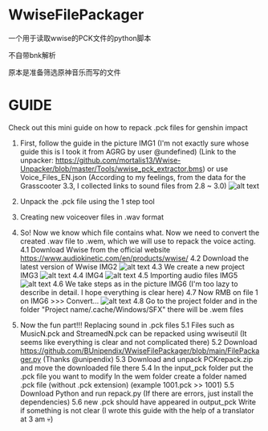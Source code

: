 # WwiseFilePackager
一个用于读取wwise的PCK文件的python脚本

不自带bnk解析

原本是准备筛选原神音乐而写的文件

# GUIDE
Check out this mini guide on how to repack .pck files for genshin impact
1. First, follow the guide in the picture IMG1 (I'm not exactly sure whose guide this is  I took it from AGRG by user @undefined) (Link to the unpacker: https://github.com/mortalis13/Wwise-Unpacker/blob/master/Tools/wwise_pck_extractor.bms) or use Voice_Files_EN.json (According to my feelings, from the data for the Grasscooter 3.3, I collected links to sound files from 2.8 ~ 3.0)
![alt text](https://github.com/[username]/[reponame]/blob/[branch]/GUIDE_File/IMG1.png?raw=true)
2. Unpack the .pck file using the 1 step tool

3. Creating new voiceover files in .wav format

4. So! Now we know which file contains what. Now we need to convert the created .wav file to .wem, which we will use to repack the voice acting.
4.1 Download Wwise from the official website https://www.audiokinetic.com/en/products/wwise/
4.2  Download the latest version of Wwise IMG2
![alt text](https://github.com/[username]/[reponame]/blob/[branch]/GUIDE_File/IMG2.png?raw=true)
4.3 We create a new project IMG3
![alt text](https://github.com/[username]/[reponame]/blob/[branch]/GUIDE_File/IMG3.png?raw=true)
4.4 IMG4
![alt text](https://github.com/[username]/[reponame]/blob/[branch]/GUIDE_File/IMG4.png?raw=true)
4.5 Importing audio files IMG5
![alt text](https://github.com/[username]/[reponame]/blob/[branch]/GUIDE_File/IMG5.png?raw=true)
4.6 We take steps as in the picture IMG6 (I'm too lazy to describe in detail. I hope everything is clear here)
4.7 Now RMB on file 1 on IMG6 >>> Convert...
![alt text](https://github.com/[username]/[reponame]/blob/[branch]/GUIDE_File/IMG6.png?raw=true)
4.8 Go to the project folder and in the folder "Project name/.cache/Windows/SFX" there will be .wem files

5. Now the fun part!!! Replacing sound in .pck files
5.1 Files such as MusicN.pck and StreamedN.pck can be repacked using wwiseutil (It seems like everything is clear and not complicated there)
5.2 Download https://github.com/BUnipendix/WwiseFilePackager/blob/main/FilePackager.py  (Thanks @unipendix)
5.3 Download and unpack PCKrepack.zip and move the downloaded file there
5.4 In the input_pck folder put the .pck file you want to modify
      In the wem folder create a folder named .pck file (without .pck extension) (example 1001.pck >> 1001)
5.5 Download Python and run repack.py (If there are errors, just install the dependencies)
5.6 new .pck should have appeared in output_pck
Write if something is not clear (I wrote this guide with the help of a translator at 3 am 💀)
